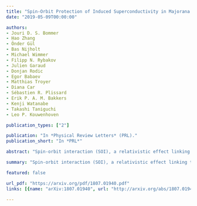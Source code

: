 ```yaml
---
title: "Spin-Orbit Protection of Induced Superconductivity in Majorana Nanowires"
date: "2019-05-09T00:00:00"

authors:
- Jouri D. S. Bommer
- Hao Zhang
- Önder Gül
- Bas Nijholt
- Michael Wimmer
- Filipp N. Rybakov
- Julien Garaud
- Donjan Rodic
- Egor Babaev
- Matthias Troyer
- Diana Car
- Sébastien R. Plissard
- Erik P. A. M. Bakkers
- Kenji Watanabe
- Takashi Taniguchi
- Leo P. Kouwenhoven

publication_types: ["2"]

publication: "In *Physical Review Letters* (PRL)."
publication_short: "In *PRL*"

abstract: "Spin-orbit interaction (SOI), a relativistic effect linking the motion of an electron (orbit) with its magnetic moment (spin), is an essential ingredient for various realisations of topological superconductivity, which host Majorana zero-modes, the building blocks of topological quantum computation. The prime platform for topological quantum computation is based on a semiconductor nanowire coupled to a conventional superconductor, the Majorana nanowire, in which SOI plays a key role by protecting the superconducting energy gap. Despite significant progress towards topological quantum computation, direct observation of SOI in Majorana nanowires has been challenging. Here, we observe SOI in an InSb nanowire coupled to a NbTiN superconductor. The magnetic field resilience of our superconductor allows us to track the evolution of the induced superconducting gap in a large range of magnetic field strengths and orientations, clearly revealing the presence of SOI. Numerical calculations of our devices confirm our conclusions and indicate a SOI strength of 0.15 - 0.35 eVÅ, sufficient to create Majorana zero-modes. We find that the direction of the spin-orbit field is strongly affected by the geometry of the superconductor and can be tuned by electrostatic gating. Our study provides an important guideline to optimise Majorana circuits."

summary: "Spin-orbit interaction (SOI), a relativistic effect linking the motion of an electron (orbit) with its magnetic moment (spin), is an essential ingredient for various realisations of topological superconductivity, which host Majorana zero-modes, the building blocks of topological quantum computation."

featured: false

url_pdf: "https://arxiv.org/pdf/1807.01940.pdf"
links: [{name: "arXiv:1807.01940", url: "http://arxiv.org/abs/1807.01940"}, {name: "10.1103/PhysRevLett.122.187702", url: "https://journals.aps.org/prl/abstract/10.1103/PhysRevLett.122.187702"}]

---
```

